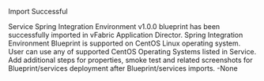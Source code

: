 Import Successful

Service Spring Integration Environment v1.0.0 blueprint has been successfully imported in vFabric Application Director.
Spring Integration Environment Blueprint is supported on CentOS Linux operating system. User can use any of supported CentOS Operating Systems listed in Service. 
Add additional steps for properties, smoke test and related screenshots for Blueprint/services deployment after Blueprint/services imports.
-None
